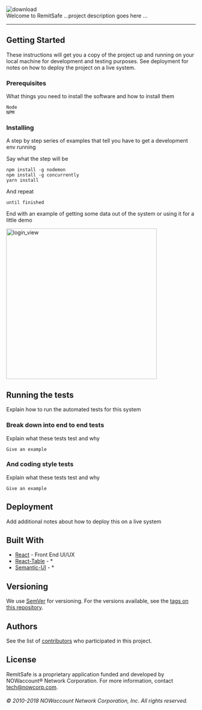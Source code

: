 ![download](https://user-images.githubusercontent.com/28759418/35283543-85d37512-0026-11e8-821a-031caf380a96.png)
<br/>
Welcome to RemitSafe ...project description goes here ...
<hr/>


## Getting Started

These instructions will get you a copy of the project up and running on your local machine for development and testing purposes. See deployment for notes on how to deploy the project on a live system.

### Prerequisites

What things you need to install the software and how to install them

```
Node
NPM
```

### Installing

A step by step series of examples that tell you have to get a development env running

Say what the step will be

```
npm install -g nodemon
npm install -g concurrently
yarn install 
```

And repeat

```
until finished
```

End with an example of getting some data out of the system or using it for a little demo

<img width="400" alt="login_view" src="https://user-images.githubusercontent.com/28759418/35301372-5c956678-0059-11e8-8b5e-c621e0ac7aef.png">

## Running the tests

Explain how to run the automated tests for this system

### Break down into end to end tests

Explain what these tests test and why

```
Give an example
```

### And coding style tests

Explain what these tests test and why

```
Give an example
```

## Deployment

Add additional notes about how to deploy this on a live system

## Built With

* [React](https://reactjs.org/) - Front End UI/UX 
* [React-Table](https://react-table.js.org/#/story/readme) - *
* [Semantic-UI](#/) - *

## Versioning

We use [SemVer](http://semver.org/) for versioning. For the versions available, see the [tags on this repository](https://github.com/your/project/tags). 

## Authors

See the list of [contributors](#) who participated in this project.

## License

RemitSafe is a proprietary application funded and developed by NOWaccount® Network Corporation. For more information, contact <a href="mailto:tech@nowcorp.com">tech@nowcorp.com</a>. 

<h6>© 2010-2018 NOWaccount Network Corporation, Inc. All rights reserved.</h6>
